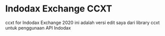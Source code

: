 # Indodax Exchange CCXT
ccxt for Indodax Exchange 2020
ini adalah versi edit saya dari library ccxt untuk penggunaan API Indodax 
